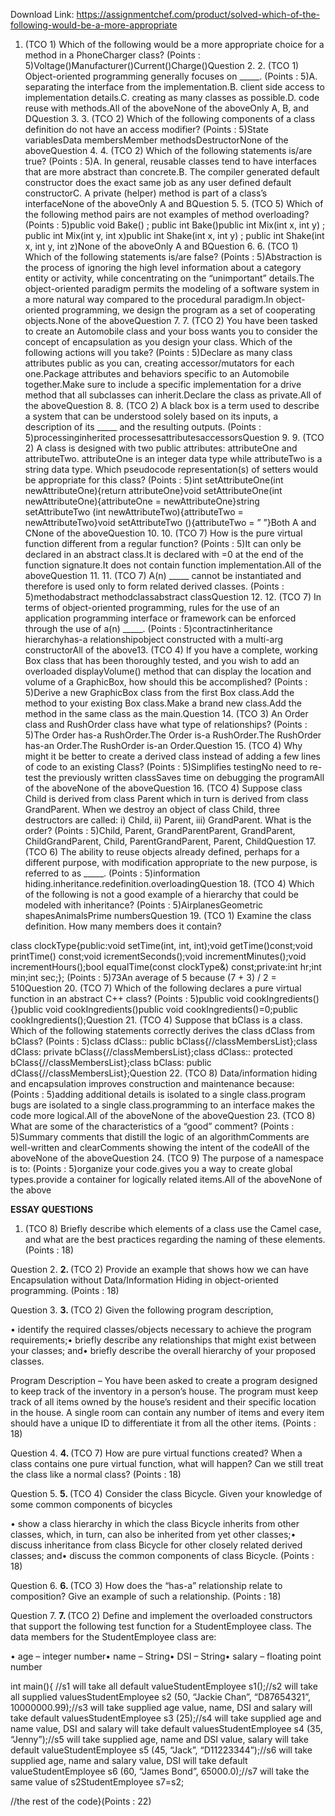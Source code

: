 Download Link: https://assignmentchef.com/product/solved-which-of-the-following-would-be-a-more-appropriate
<br>
1. (TCO 1) Which of the following would be a more appropriate choice for a method in a PhoneCharger class? (Points : 5)Voltage()Manufacturer()Current()Charge()Question 2. 2. (TCO 1) Object-oriented programming generally focuses on _____. (Points : 5)A. separating the interface from the implementation.B. client side access to implementation details.C. creating as many classes as possible.D. code reuse with methods.All of the aboveNone of the aboveOnly A, B, and DQuestion 3. 3. (TCO 2) Which of the following components of a class definition do not have an access modifier? (Points : 5)State variablesData membersMember methodsDestructorNone of the aboveQuestion 4. 4. (TCO 2) Which of the following statements is/are true? (Points : 5)A. In general, reusable classes tend to have interfaces that are more abstract than concrete.B. The compiler generated default constructor does the exact same job as any user defined default constructorC. A private (helper) method is part of a class’s interfaceNone of the aboveOnly A and BQuestion 5. 5. (TCO 5) Which of the following method pairs are not examples of method overloading? (Points : 5)public void Bake() ; public int Bake()public int Mix(int x, int y) ; public int Mix(int y, int x)public int Shake(int x, int y) ; public int Shake(int x, int y, int z)None of the aboveOnly A and BQuestion 6. 6. (TCO 1) Which of the following statements is/are false? (Points : 5)Abstraction is the process of ignoring the high level information about a category entity or activity, while concentrating on the “unimportant” details.The object-oriented paradigm permits the modeling of a software system in a more natural way compared to the procedural paradigm.In object-oriented programming, we design the program as a set of cooperating objects.None of the aboveQuestion 7. 7. (TCO 2) You have been tasked to create an Automobile class and your boss wants you to consider the concept of encapsulation as you design your class. Which of the following actions will you take? (Points : 5)Declare as many class attributes public as you can, creating accessor/mutators for each one.Package attributes and behaviors specific to an Automobile together.Make sure to include a specific implementation for a drive method that all subclasses can inherit.Declare the class as private.All of the aboveQuestion 8. 8. (TCO 2) A black box is a term used to describe a system that can be understood solely based on its inputs, a description of its _____ and the resulting outputs. (Points : 5)processinginherited processesattributesaccessorsQuestion 9. 9. (TCO 2) A class is designed with two public attributes: attributeOne and attributeTwo. attributeOne is an integer data type while attributeTwo is a string data type. Which pseudocode representation(s) of setters would be appropriate for this class? (Points : 5)int setAttributeOne(int newAttributeOne){return attributeOne}void setAttributeOne(int newAttributeOne){attributeOne = newAttributeOne}string setAttributeTwo (int newAttributeTwo){attributeTwo = newAttributeTwo}void setAttributeTwo (){attributeTwo = ” ”}Both A and CNone of the aboveQuestion 10. 10. (TCO 7) How is the pure virtual function different from a regular function? (Points : 5)It can only be declared in an abstract class.It is declared with =0 at the end of the function signature.It does not contain function implementation.All of the aboveQuestion 11. 11. (TCO 7) A(n) _____ cannot be instantiated and therefore is used only to form related derived classes. (Points : 5)methodabstract methodclassabstract classQuestion 12. 12. (TCO 7) In terms of object-oriented programming, rules for the use of an application programming interface or framework can be enforced through the use of a(n) _____. (Points : 5)contractinheritance hierarchyhas-a relationshipobject constructed with a multi-arg constructorAll of the above13. (TCO 4) If you have a complete, working Box class that has been thoroughly tested, and you wish to add an overloaded displayVolume() method that can display the location and volume of a GraphicBox, how should this be accomplished? (Points : 5)Derive a new GraphicBox class from the first Box class.Add the method to your existing Box class.Make a brand new class.Add the method in the same class as the main.Question 14. (TCO 3) An Order class and RushOrder class have what type of relationships? (Points : 5)The Order has-a RushOrder.The Order is-a RushOrder.The RushOrder has-an Order.The RushOrder is-an Order.Question 15. (TCO 4) Why might it be better to create a derived class instead of adding a few lines of code to an existing Class? (Points : 5)Simplifies testingNo need to re-test the previously written classSaves time on debugging the programAll of the aboveNone of the aboveQuestion 16. (TCO 4) Suppose class Child is derived from class Parent which in turn is derived from class GrandParent. When we destroy an object of class Child, three destructors are called: i) Child, ii) Parent, iii) GrandParent. What is the order? (Points : 5)Child, Parent, GrandParentParent, GrandParent, ChildGrandParent, Child, ParentGrandParent, Parent, ChildQuestion 17. (TCO 6) The ability to reuse objects already defined, perhaps for a different purpose, with modification appropriate to the new purpose, is referred to as _____. (Points : 5)information hiding.inheritance.redefinition.overloadingQuestion 18. (TCO 4) Which of the following is not a good example of a hierarchy that could be modeled with inheritance? (Points : 5)AirplanesGeometric shapesAnimalsPrime numbersQuestion 19. (TCO 1) Examine the class definition. How many members does it contain?

class clockType{public:void setTime(int, int, int);void getTime()const;void printTime() const;void icrementSeconds();void incrementMinutes();void incrementHours();bool equalTime(const clockType&amp;) const;private:int hr;int min;int sec;}; (Points : 5)73An average of 5 because (7 + 3) / 2 = 510Question 20. (TCO 7) Which of the following declares a pure virtual function in an abstract C++ class? (Points : 5)public void cookIngredients() {}public void cookIngredients()public void cookIngredients()=0;public cookIngredients();Question 21. (TCO 4) Suppose that bClass is a class. Which of the following statements correctly derives the class dClass from bClass? (Points : 5)class dClass:: public bClass{//classMembersList};class dClass: private bClass{//classMembersList};class dClass:: protected bClass{//classMembersList};class bClass: public dClass{//classMembersList};Question 22. (TCO 8) Data/information hiding and encapsulation improves construction and maintenance because: (Points : 5)adding additional details is isolated to a single class.program bugs are isolated to a single class.programming to an interface makes the code more logical.All of the aboveNone of the aboveQuestion 23. (TCO 8) What are some of the characteristics of a “good” comment? (Points : 5)Summary comments that distill the logic of an algorithmComments are well-written and clearComments showing the intent of the codeAll of the aboveNone of the aboveQuestion 24. (TCO 9) The purpose of a namespace is to: (Points : 5)organize your code.gives you a way to create global types.provide a container for logically related items.All of the aboveNone of the above




<strong>ESSAY QUESTIONS</strong>




<ol>

 <li>(TCO 8) Briefly describe which elements of a class use the Camel case, and what are the best practices regarding the naming of these elements. (Points : 18)</li>

</ol>

Question 2. <strong>2. </strong>(TCO 2) Provide an example that shows how we can have Encapsulation without Data/Information Hiding in object-oriented programming. (Points : 18)

Question 3. <strong>3. </strong>(TCO 2) Given the following program description,

• identify the required classes/objects necessary to achieve the program requirements;• briefly describe any relationships that might exist between your classes; and• briefly describe the overall hierarchy of your proposed classes.

Program Description – You have been asked to create a program designed to keep track of the inventory in a person’s house. The program must keep track of all items owned by the house’s resident and their specific location in the house. A single room can contain any number of items and every item should have a unique ID to differentiate it from all the other items. (Points : 18)

Question 4. <strong>4. </strong>(TCO 7) How are pure virtual functions created? When a class contains one pure virtual function, what will happen? Can we still treat the class like a normal class? (Points : 18)

Question 5. <strong>5. </strong>(TCO 4) Consider the class Bicycle. Given your knowledge of some common components of bicycles

• show a class hierarchy in which the class Bicycle inherits from other classes, which, in turn, can also be inherited from yet other classes;• discuss inheritance from class Bicycle for other closely related derived classes; and• discuss the common components of class Bicycle. (Points : 18)

Question 6. <strong>6. </strong>(TCO 3) How does the “has-a” relationship relate to composition? Give an example of such a relationship. (Points : 18)

Question 7. <strong>7. </strong>(TCO 2) Define and implement the overloaded constructors that support the following test function for a StudentEmployee class. The data members for the StudentEmployee class are:

• age – integer number• name – String• DSI – String• salary – floating point number

int main(){ //s1 will take all default valueStudentEmployee s1();//s2 will take all supplied valuesStudentEmployee s2 (50, “Jackie Chan”, “D87654321”, 10000000.99);//s3 will take supplied age value, name, DSI and salary will take default valuesStudentEmployee s3 (25);//s4 will take supplied age and name value, DSI and salary will take default valuesStudentEmployee s4 (35, “Jenny”);//s5 will take supplied age, name and DSI value, salary will take default valueStudentEmployee s5 (45, “Jack”, “D11223344”);//s6 will take supplied age, name and salary value, DSI will take default valueStudentEmployee s6 (60, “James Bond”, 65000.0);//s7 will take the same value of s2StudentEmployee s7=s2;

//the rest of the code}(Points : 22)


